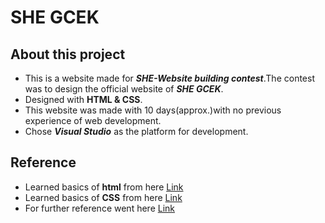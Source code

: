 # SHE GCEK
## About this project
* This is a website made for ***SHE-Website building contest***.The contest was to design the official website of ***SHE GCEK***.
* Designed with **HTML & CSS**.
* This website was made with 10 days(approx.)with no previous experience of web development.
* Chose ***Visual Studio*** as the platform for development.
## Reference
* Learned basics of **html** from here [Link](https://www.youtube.com/watch?v=UB1O30fR-EE) 
* Learned basics of **CSS** from here [Link](https://www.codecademy.com/courses/learn-html/lessons/intro-to-html/exercises/intro)
* For further reference went here [Link](https://www.w3schools.com/css/css_intro.asp)
